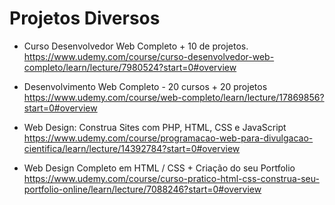 # Projetos Diversos
- Curso Desenvolvedor Web Completo + 10 de projetos.
  https://www.udemy.com/course/curso-desenvolvedor-web-completo/learn/lecture/7980524?start=0#overview
 
- Desenvolvimento Web Completo - 20 cursos + 20 projetos
  https://www.udemy.com/course/web-completo/learn/lecture/17869856?start=0#overview
  
- Web Design: Construa Sites com PHP, HTML, CSS e JavaScript
  https://www.udemy.com/course/programacao-web-para-divulgacao-cientifica/learn/lecture/14392784?start=0#overview
  
- Web Design Completo em HTML / CSS + Criação do seu Portfolio
  https://www.udemy.com/course/curso-pratico-html-css-construa-seu-portfolio-online/learn/lecture/7088246?start=0#overview
